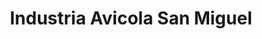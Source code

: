 ---
title: "Industria Avicola San Miguel"
url: /san-pedro-sula/industria-avicola-san-miguel/
shop: general
---